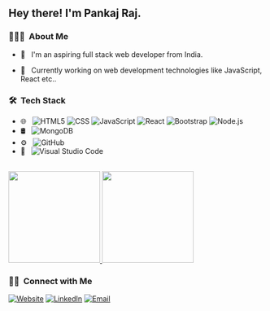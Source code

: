 <h2> Hey there! I'm Pankaj Raj.</h2>

<h3> 👨🏻‍💻 &nbsp;About Me </h3>

- 🤔 &nbsp; I'm an aspiring full stack web developer from India.
<!-- - 🎓 &nbsp; I am currently working on web development technologies like JavaScript, React etc.. -->
- 🌱 &nbsp;  Currently working on web development technologies like JavaScript, React etc..
<!-- - 🤝 &nbsp; I am always open and excited to learn and work with like minded people and want to be a successful developer. -->

<h3> 🛠 &nbsp;Tech Stack</h3>


- 🌐 &nbsp;
  ![HTML5](https://img.shields.io/badge/-HTML5-333333?style=flat&logo=HTML5)
  ![CSS](https://img.shields.io/badge/-CSS-333333?style=flat&logo=CSS3&logoColor=1572B6)
  ![JavaScript](https://img.shields.io/badge/-JavaScript-333333?style=flat&logo=javascript)
  ![React](https://img.shields.io/badge/-React-333333?style=flat&logo=react)
  ![Bootstrap](https://img.shields.io/badge/-Bootstrap-333333?style=flat&logo=bootstrap&logoColor=563D7C)
  ![Node.js](https://img.shields.io/badge/-Node.js-333333?style=flat&logo=node.js)
- 🛢 &nbsp;
  ![MongoDB](https://img.shields.io/badge/-MongoDB-333333?style=flat&logo=mongodb)
- ⚙️ &nbsp;
  ![GitHub](https://img.shields.io/badge/-GitHub-333333?style=flat&logo=github)
- 🔧 &nbsp;
  ![Visual Studio Code](https://img.shields.io/badge/-Visual%20Studio%20Code-333333?style=flat&logo=visual-studio-code&logoColor=007ACC)
  

<br/>

<a href="https://github.com/ipankaj07">
  <img height="180em" src="https://github-readme-stats.vercel.app/api?username=ipankaj07&theme=buefy&show_icons=true" />
  <img height="180em" src="https://github-readme-stats.vercel.app/api/top-langs/?username=ipankaj07&theme=buefy&layout=compact" />
</a>

<!-- <br/> -->

<h3> 🤝🏻 &nbsp;Connect with Me </h3>
<p align="">
<a href="https://pankaj-portfolio.vercel.app" target="_blank"><img alt="Website" src="https://img.shields.io/badge/website-pankaj.portfolio.vercel.app-blue?style=flat-square&logo=google-chrome"></a>
<a href="https://www.linkedin.com/in/pankaj-raj-9032311ba/" target="_blank"><img alt="LinkedIn" src="https://img.shields.io/badge/LinkedIn-Pankaj%20Raj-blue?style=flat-square&logo=linkedin"></a>
<!-- <a href="https://instagram.com/" target="_blank"><img alt="Instagram" src="https://img.shields.io/badge/Instagram-vinayak.sharma_-blue?style=flat-square&logo=instagram"></a> -->
<a href="mailto:praj4936@gmail.com" target="_blank"><img alt="Email" src="https://img.shields.io/badge/Email-Praj4936@gmail.com-blue?style=flat-square&logo=gmail"></a>
</p>
